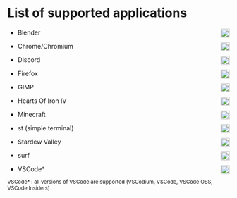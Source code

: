 # List of supported applications
<img style="float: right;" width=20 src="https://cdn.discordapp.com/app-assets/934099338374824007/934170435933859860.png">

- Blender

<img style="float: right;" width=20 src="https://cdn.discordapp.com/app-assets/934099338374824007/934107281371566080.png">

- Chrome/Chromium

<img style="float: right;" width=20 src="https://cdn.discordapp.com/app-assets/934099338374824007/934368006065246288.png">

- Discord

<img style="float: right;" width=20 src="https://cdn.discordapp.com/app-assets/934099338374824007/934107280767586334.png">

- Firefox

<img style="float: right;" width=20 src="https://cdn.discordapp.com/app-assets/934099338374824007/934171303961829406.png">

- GIMP
  
<img style="float: right;" width=20 src="https://cdn.discordapp.com/app-assets/934099338374824007/934424699004395541.png">

- Hearts Of Iron IV
  
<img style="float: right;" width=20 src="https://cdn.discordapp.com/app-assets/934099338374824007/934423781072592957.png">

- Minecraft

<img style="float: right;" width=20 src="https://cdn.discordapp.com/app-assets/934099338374824007/934171932373438504.png">

- st (simple terminal)
  
<img style="float: right;" width=20 src="https://cdn.discordapp.com/app-assets/934099338374824007/934423780816732192.png">

- Stardew Valley

<img style="float: right;" width=20 src="https://cdn.discordapp.com/app-assets/934099338374824007/934171933182951524.png">

- surf

<img style="float: right;" width=20 src="https://cdn.discordapp.com/app-assets/934099338374824007/934368006870532106.png">

- VSCode\*

<sub>VSCode\* : all versions of VSCode are supported (VSCodium, VSCode, VSCode OSS, VSCode Insiders)</sub>